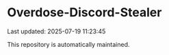 # Overdose-Discord-Stealer

Last updated: 2025-07-19 11:23:45

This repository is automatically maintained.
